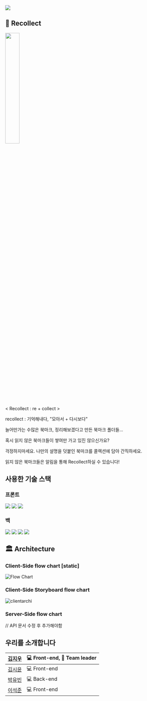 <img src="https://img.shields.io/badge/PROJECT-RECOLLECT-blue?style=for-the-badge" >

## 📝 Recollect
<img src="https://user-images.githubusercontent.com/54028005/122155197-6c7b2b80-cea1-11eb-9934-7ea04e23ef29.png" width="30%">

< Recollect : re + collect > <br />

recollect : 기억해내다, "모아서  + 다시보다" <br />

늘어만가는 수많은 북마크, 정리해보겠다고 만든 북마크 폴더들... <br />

혹시 읽지 않은 북마크들이 쌓여만 가고 있진 않으신가요? <br />

걱정하지마세요. 나만의 설명을 덧붙인 북마크를 콜렉션에 담아 간직하세요.<br />

읽지 않은 북마크들은 알림을 통해 Recollect하실 수 있습니다!

## 사용한 기술 스택
### 프론트

<img src="https://img.shields.io/badge/FRONT-JAVASCRIPT-yellow?style=for-the-badge&logo=javascript" >
<img src="https://img.shields.io/badge/FRONT-REACT-skyblue?style=for-the-badge&logo=react" >
<img src="https://img.shields.io/badge/FRONT-REACTROUTERDOM-skyblue?style=for-the-badge&logo=react" >

### 백

<img src="https://img.shields.io/badge/BACK-NODE.JS-teal?style=for-the-badge&logo=nodedotjs" >
<img src="https://img.shields.io/badge/BACK-EXPRESS-white?style=for-the-badge" >
<img src="https://img.shields.io/badge/BACK-Mysql-orange?style=for-the-badge&logo=mysql" >


<img src="https://user-images.githubusercontent.com/76909552/122406074-890b8680-cfbb-11eb-89f4-0a2c69246bb5.png" >

## 🏛 Architecture

### Client-Side flow chart [static]
![Flow Chart](https://user-images.githubusercontent.com/54028005/121215575-1b74a180-c8bb-11eb-9b17-4000b172e993.jpg)

### Client-Side Storyboard flow chart
![clientarchi](https://user-images.githubusercontent.com/54028005/121322771-3a6e4480-c94a-11eb-8798-c96e41b80cd4.png)

### Server-Side flow chart
// API 문서 수정 후 추가해야함

## 우리를 소개합니다

| [김지우](https://github.com/zuzokim)  | 💻 Front-end, 🌟 Team leader  |
| ------- | ----- |
| [김시윤](https://github.com/siyooonkim) | 💻 Front-end |
| [박유빈](https://github.com/Justicexx0099) | 💻 Back-end |
| [이석준](https://github.com/CodingGorani) | 💻 Front-end |







